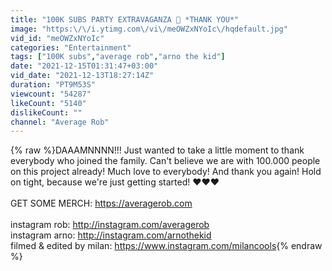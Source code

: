 ```yaml
---
title: "100K SUBS PARTY EXTRAVAGANZA 🎉 *THANK YOU*"
image: "https:\/\/i.ytimg.com\/vi\/meOWZxNYoIc\/hqdefault.jpg"
vid_id: "meOWZxNYoIc"
categories: "Entertainment"
tags: ["100K subs","average rob","arno the kid"]
date: "2021-12-15T01:31:47+03:00"
vid_date: "2021-12-13T18:27:14Z"
duration: "PT9M53S"
viewcount: "54287"
likeCount: "5140"
dislikeCount: ""
channel: "Average Rob"
---
```

{% raw %}DAAAMNNNN!!! Just wanted to take a little moment to thank everybody who joined the family. Can't believe we are with 100.000 people on this project already! Much love to everybody! And thank you again! Hold on tight, because we're just getting started! ❤️❤️❤️<br /><br />GET SOME MERCH: <a rel="nofollow" target="blank" href="https://averagerob.com">https://averagerob.com</a><br /><br />instagram rob: <a rel="nofollow" target="blank" href="http://instagram.com/averagerob">http://instagram.com/averagerob</a><br />instagram arno: <a rel="nofollow" target="blank" href="http://instagram.com/arnothekid">http://instagram.com/arnothekid</a><br />filmed &amp; edited by milan: <a rel="nofollow" target="blank" href="https://www.instagram.com/milancools">https://www.instagram.com/milancools</a>{% endraw %}
